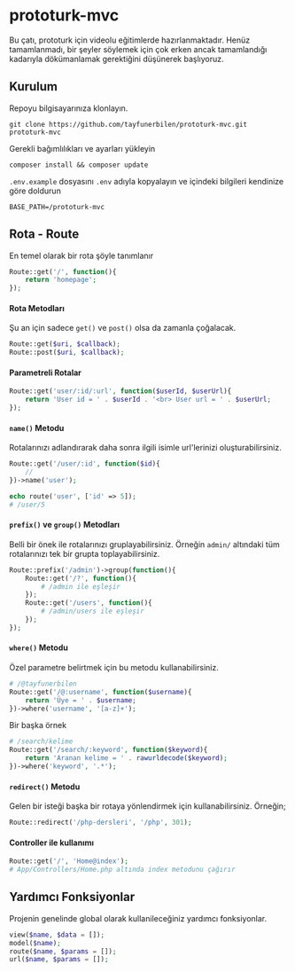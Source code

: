 # prototurk-mvc

Bu çatı, prototurk için videolu eğitimlerde hazırlanmaktadır. Henüz tamamlanmadı, bir şeyler söylemek için çok erken ancak tamamlandığı kadarıyla dökümanlamak gerektiğini düşünerek başlıyoruz.

## Kurulum

Repoyu bilgisayarınıza klonlayın.

```
git clone https://github.com/tayfunerbilen/prototurk-mvc.git prototurk-mvc
```

Gerekli bağımlılıkları ve ayarları yükleyin
```
composer install && composer update
```
`.env.example` dosyasını `.env` adıyla kopyalayın ve içindeki bilgileri kendinize göre doldurun
```
BASE_PATH=/prototurk-mvc
```

## Rota - Route

En temel olarak bir rota şöyle tanımlanır

```php
Route::get('/', function(){
    return 'homepage';
});
```

#### Rota Metodları

Şu an için sadece `get()` ve `post()` olsa da zamanla çoğalacak.

```php
Route::get($uri, $callback);
Route::post($uri, $callback);
```

#### Parametreli Rotalar

```php
Route::get('user/:id/:url', function($userId, $userUrl){
    return 'User id = ' . $userId . '<br> User url = ' . $userUrl;
});
```

#### `name()` Metodu

Rotalarınızı adlandırarak daha sonra ilgili isimle url'lerinizi oluşturabilirsiniz.

```php
Route::get('/user/:id', function($id){
    //
})->name('user');

echo route('user', ['id' => 5]);
# /user/5
```

#### `prefix()` ve `group()` Metodları
Belli bir önek ile rotalarınızı gruplayabilirsiniz. Örneğin `admin/` altındaki tüm rotalarınızı tek bir grupta toplayabilirsiniz.

```php
Route::prefix('/admin')->group(function(){
    Route::get('/?', function(){
        # /admin ile eşleşir
    });
    Route::get('/users', function(){
        # /admin/users ile eşleşir
    });
});
```

#### `where()` Metodu
Özel parametre belirtmek için bu metodu kullanabilirsiniz.
```php
# /@tayfunerbilen
Route::get('/@:username', function($username){
    return 'Üye = ' . $username;
})->where('username', '[a-z]+');
```
Bir başka örnek
```php
# /search/kelime
Route::get('/search/:keyword', function($keyword){
    return 'Aranan kelime = ' . rawurldecode($keyword);
})->where('keyword', '.*');
```

#### `redirect()` Metodu
Gelen bir isteği başka bir rotaya yönlendirmek için kullanabilirsiniz. Örneğin;

```php
Route::redirect('/php-dersleri', '/php', 301);
```

#### Controller ile kullanımı

```php
Route::get('/', 'Home@index');
# App/Controllers/Home.php altında index metodunu çağırır
```

## Yardımcı Fonksiyonlar

Projenin genelinde global olarak kullanileceğiniz yardımcı fonksiyonlar.

```php
view($name, $data = []);
model($name);
route($name, $params = []);
url($name, $params = []);
```